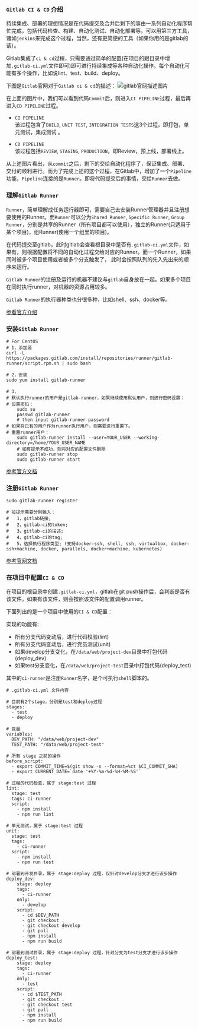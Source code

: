 ### `Gitlab CI & CD` 介绍
持续集成、部署的理想情况是在代码提交及合并后剩下的事由一系列自动化程序帮忙完成，包括代码检查、构建、自动化测试、自动化部署等。可以用第三方工具，诸如`jenkins`来完成这个过程，当然，还有更简便的工具（如果你用的是gitlab的话）。


Gitlab集成了`ci & cd`过程，只需要通过简单的配置(在项目的跟目录中增加`.gitlab-ci.yml`文件即可)即可进行持续集成等各种自动化操作。每个自动化可能有多个操作，比如说lint、test、build、deploy。


下图是`Gitlab`官网对于`Gitlab ci & cd`的描述：
![gitlab官网描述图片](https://docs.gitlab.com/ee/ci/img/cicd_pipeline_infograph.png)


在上面的图片中，我们可以看到代码`Commit`后，则进入`CI PIPELINE`过程，最后再进入`CD PIPELINE`过程。  

- `CI PIPELINE`    
  该过程包含了`BUILD`, `UNIT TEST`, `INTEGRATION TESTS`这3个过程，即打包，单元测试，集成测试 。

- `CD PIPELINE`    
  该过程包括`REVIEW`, `STAGING`, `PRODUCTION`，即Review，预上线，部署线上。

从上述图片看出，从`commit`之后，剩下的交给自动化程序了，保证集成、部署、交付的顺利进行。而为了完成上述的这个过程，在Gitlab中，增加了一个`Pipeline`功能，`Pipeline`连接的是`Runner`。即将代码提交后的事情，交给`Runner`去做。

### 理解`Gitlab Runner`

`Runner`，简单理解成任务运行器即可，需要自己去安装Runner管理器并且注册想要使用的Runner。而`Runner`可以分为`Shared Runner`, `Specific Runner`, `Group Runner`，分别是共享的Runner（所有项目都可以使用），独立的Runner(只适用于某个项目)，组Runner(使用一个组里的项目)。

在代码提交至gitlab，此时gitlab会查看根目录中是否有`.gitlab-ci.yml`文件，如果有，则根据配置将不同的自动化过程交给对应的Runner。而一个Runner，如果同时被多个项目使用或者被多个分支触发了， 此时会按照队列的先入先出来的顺序来运行。 

`Gitlab Runner`的注册及运行的机器不建议与`gitlab`自身放在一起。如果多个项目在同时执行runner，对机器的资源占用较多。 

`Gitlab Runner`的执行器种类也分很多种，比如shell、ssh、docker等。

[参看官方介绍](https://docs.gitlab.com/ee/ci/runners/README.html)

### 安装`Gitlab Runner`

    # For CentOS
    # 1，添加源
    curl -L https://packages.gitlab.com/install/repositories/runner/gitlab-runner/script.rpm.sh | sudo bash

    # 2，安装
    sudo yum install gitlab-runner

    # 3，
    # 默认执行runner的用户是gitlab-runner，如果继续使用默认用户，则进行密码设置：
    # 设置密码：
        sudo su
        passwd gitlab-runner
        # then input gitlab-runner password
    # 如果将已有的用户作为runner执行用户，则需要进行重置下。
    # 重置runner用户：
        sudo gitlab-runner install --user=YOUR_USER --working-directory=/home/YOUR_USER_NAME
        # 如有提示不成功，则将对应的配置文件删除
        sudo gitlab-runner stop
        sudo gitlab-runner start

[参考官方文档](https://docs.gitlab.com/runner/install/linux-repository.html)

### 注册`Gitlab Runner`

    sudo gitlab-runner register

    # 按提示需要分别输入：
    #   1，gitlab链接;
    #   2，gitlab-ci的token;
    #   3，gitlab-ci的描述;
    #   4，gitlab-ci的tag;
    #   5，选择执行程序类型; (支持docker-ssh, shell, ssh, virtualbox, docker-ssh+machine, docker, parallels, docker+machine, kubernetes)


[参考官网文档](https://docs.gitlab.com/runner/register/index.html)


### 在项目中配置`CI & CD`
在项目的根目录中创建`.gitlab-ci.yml`，gitlab在git push操作后，会判断是否有该文件。如果有该文件，则会按照该文件的配置调用runner。

下面列出的是一个项目中使用的`CI & CD`配置：

实现的功能有:       

- 所有分支代码变动后，进行代码校验(lint)    
- 所有分支代码变动后，进行党员测试(unit)
- 如果develop分支变化，在`/data/web/project-dev`目录中打包代码(deploy_dev)
- 如果test分支变化，在`/data/web/project-test`目录中打包代码(deploy_test)    
        
其中的`ci-runner`是注册`Runner`名字，是个可执行`shell`脚本的。



    # .gitlab-ci.yml 文件内容

    # 目前有2个stage，分别是test和deploy过程
    stages:
      - test
      - deploy

    # 变量
    variables:
      DEV_PATH: "/data/web/project-dev"
      TEST_PATH: "/data/web/project-test"

    # 所有 stage 之前的操作
    before_script:
      - export COMMIT_TIME=$(git show -s --format=%ct $CI_COMMIT_SHA)
      - export CURRENT_DATE=`date '+%Y-%m-%d-%H-%M-%S'`

    # 过程的代码检查，属于 stage:test 过程
    lint:
      stage: test
      tags: ci-runner
      script: 
        - npm install
        - npm run lint

    # 单元测试，属于 stage:test 过程
    unit:
      stage: test
      tags:
        - ci-runner
      script:
        - npm install
        - npm run test

    # 部署到开发目录，属于 stage:deploy 过程，仅针对develop分支才进行该步操作
    deploy_dev:
        stage: deploy
        tags:
          - ci-runner
        only:
          - develop
        script:
          - cd $DEV_PATH
          - git checkout .
          - git checkout develop
          - git pull
          - npm install
          - npm run build

    # 部署到测试目录，属于 stage:deploy 过程，针对分支为test分支才进行该步操作
    deploy_test:
        stage: deploy
        tags:
          - ci-runner
        only:
          - test
        script:
          - cd $TEST_PATH
          - git checkout .
          - git checkout test
          - git pull
          - npm install
          - npm run build
